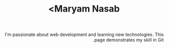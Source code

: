 <!DOCTYPE html>
<html lang="fa" dir="rtl">
<head>
    <meta charset="UTF-8">
    <meta name="viewport" content="width=device-width, initial-scale=1.0">
    <title>Maryam Nasab</title>
    <link rel="stylesheet" href="styles.css">
</head>
<body>
    <header class="header">
        <h1>Maryam Nasab>
    </header>


I'm passionate about web development and learning new technologies. This page demonstrates my skill in Git.  </section>
